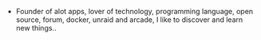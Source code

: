 - Founder of alot apps, lover of technology, programming language, open source, forum, docker, unraid and arcade, I like to discover and learn new things..
  <br>



































































































































































































































































































































































































































































































































































































































































































































































































































